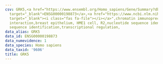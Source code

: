 ```yaml
---
csv: GRK5,<a href="https://www.ensembl.org/Homo_sapiens/Gene/Summary?db=core;g=ENSG00000198873"
  target="_blank">ENSG00000198873</a>,<a href="https://www.ncbi.nlm.nih.gov/pubmed/22863008"
  target="_blank"><i class="fas fa-file"></i></a>",chromatin immunoprecipitation assay,direct
  interaction,breast epithelium, HME1 cell, R2,nucleotide sequence identification,nucleotide
  sequence identification,transcriptional regulation,
data_alias: GRK5
data_id: ENSG00000198873
data_numevidence: 1
data_species: Homo sapiens
data_taxid: '9606'
title: GRK5
---
```

